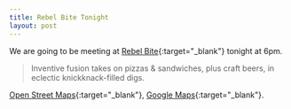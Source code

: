 ```yaml
---
title: Rebel Bite Tonight
layout: post
---
```

We are going to be meeting at [Rebel Bite](http://rebelbite.com/main/){:target="_blank"} tonight at 6pm.

> Inventive fusion takes on pizzas & sandwiches, plus craft beers, in eclectic knickknack-filled digs.

[Open Street Maps](https://www.openstreetmap.org/node/5207434828){:target="_blank"}, [Google Maps](https://www.google.com/maps/place/Rebel+Bite/@33.7694845,-118.1860805,17z){:target="_blank"}.
